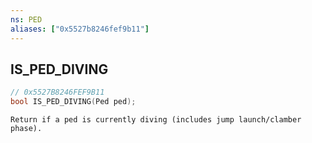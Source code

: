 ```yaml
---
ns: PED
aliases: ["0x5527b8246fef9b11"]
---
```

## IS_PED_DIVING

```c
// 0x5527B8246FEF9B11
bool IS_PED_DIVING(Ped ped);
```

```
Return if a ped is currently diving (includes jump launch/clamber phase).
```
